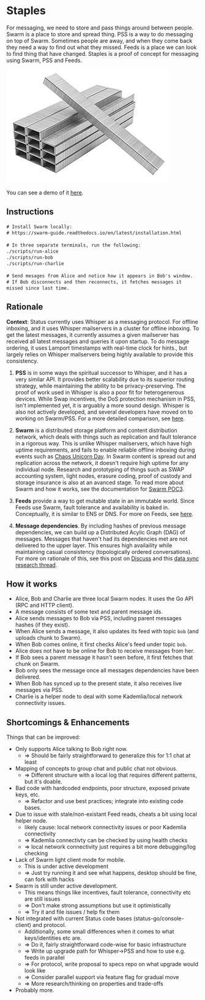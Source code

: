 # Staples

For messaging, we need to store and pass things around between people. Swarm is a place to store and spread thing. PSS is a way to do messaging on top of Swarm. Sometimes people are away, and when they come back they need a way to find out what they missed. Feeds is a place we can look to find thing that have changed. Staples is a proof of concept for messaging using Swarm, PSS and Feeds.

![](staples.jpg)

You can see a demo of it [here](https://www.youtube.com/watch?v=HwiR0_KCQuI).

## Instructions

```
# Install Swarm locally:
# https://swarm-guide.readthedocs.io/en/latest/installation.html

# In three separate terminals, run the following:
./scripts/run-alice
./scripts/run-bob
./scripts/run-charlie

# Send mesages from Alice and notice how it appears in Bob's window.
# If Bob disconnects and then reconnects, it fetches messages it missed since last time.
```

## Rationale

**Context**: Status currently uses Whisper as a messaging protocol. For offline inboxing, and it uses Whisper mailservers in a cluster for offline inboxing. To get the latest messages, it currently assumes a given mailserver has received all latest messages and queries it upon startup. To do message ordering, it uses Lamport timestamps with real-time clock for hints., but largely relies on Whisper mailservers being highly available to provide this consistency.

1. **PSS** is in some ways the spiritual successor to Whisper, and it has a very similar API. It provides better scalability due to its superior routing strategy, while maintaining the ability to be privacy-preserving. The proof of work used in Whisper is also a poor fit for heterogenerous devices. While Swap incentives, the DoS protection mechanism in PSS, isn't implemented yet, it is arguably a more sound design. Whisper is also not actively developed, and several developers have moved on to working on Swarm/PSS. For a more detailed comparison, see [here](https://our.status.im/whisper-pss-comparison/).

2. **Swarm** is a distributed storage platform and content distribution network, which deals with things such as replication and fault tolerance in a rigorous way. This is unlike Whisper mailservers, which have high uptime requirements, and fails to enable reliable offline inboxing during events such as [Chaos Unicorn Day](https://chaos-unicorn-day.org/). In Swarm content is spread out and replication across the network, it doesn't require high uptime for any individual node. Research and prototyping of things such as SWAP accounting system, light nodes, erasure coding, proof of custody and storage insurance is also at an avanced stage. To read more about Swarm and how it works, see the documentation for [Swarm POC3](https://swarm-guide.readthedocs.io/en/latest/).

3. **Feeds** provide a way to get mutable state in an immutable world. Since Feeds use Swarm, fault tolerance and availability is baked in. Conceptually, it is similar to ENS or DNS. For more on Feeds, see [here](https://swarm-guide.readthedocs.io/en/latest/usage.html#feeds).

4. **Message dependencies**. By including hashes of previous message dependencies, we can build up a Distributed Acylic Graph (DAG) of messages. Messages that haven't had its dependencies met are not delivered to the upper layer. This ensures high availaility while maintaining casual consistency (topologically ordered conversations). For more on rationale of this, see this post on [Discuss](https://discuss.status.im/t/introducing-a-data-sync-layer/864) and this [data sync research thread](https://discuss.status.im/t/mostly-data-sync-research-log/1100/15).

## How it works

- Alice, Bob and Charlie are three local Swarm nodes. It uses the Go API (RPC and HTTP client).
- A message consists of some text and parent message ids.
- Alice sends messages to Bob via PSS, including parent messages hashes (if they exist). 
- When Alice sends a message, it also updates its feed with topic `bob` (and uploads chunk to Swarm).
- When Bob comes online, it first checks Alice's feed under topic `bob`.
- Alice does not have to be online for Bob to receive messages from her.
- If Bob sees a parent message it hasn't seen before, it first fetches that chunk on Swarm.
- Bob only sees the message once all messages dependencies have been delivered.
- When Bob has synced up to the present state, it also receives live messages via PSS.
- Charlie is a helper node to deal with some Kademlia/local network connectivity issues.

## Shortcomings & Enhancements

Things that can be improved:

- Only supports Alice talking to Bob right now.
   - => Should be fairly straightforward to generalize this for 1:1 chat at least
- Mapping of concepts to group chat and public chat not obvious.
   - => Different structure with a local log that requires different patterns, but it's doable.
- Bad code with hardcoded endpoints, poor structure, exposed private keys, etc.
   - => Refactor and use best practices; integrate into existing code bases.
- Due to issue with stale/non-existant Feed reads, cheats a bit using local helper node.
   - likely cause: local network connectivity issues or poor Kademlia connectivity
   - => Kademlia connectivty can be checked by using health checks
   - => local network connectivity just requires a bit more debugging/log checking
- Lack of Swarm light client mode for mobile.
   - This is under active development
   - => Just try running it and see what happens, desktop should be fine, can fork with hacks
- Swarm is still under active development.
   - This means things like incentives, fault tolerance, connectivity etc are still issues
   - => Don't make strong assumptions but use it optimistically
   - => Try it and file issues / help fix them
- Not integrated with current Status code bases (status-go/console-client) and protocol.
   - Additionally, some small differences when it comes to what keys/identities etc are.
   - => Do it, fairly straightforward code-wise for basic infrastructure
   - => Write up upgrade path for Whisper->PSS and how to use e.g. feeds in parallel
   - => For protocol, write proposal to specs repo on what upgrade would look like
   - => Consider parallel support via feature flag for gradual move
   - => More research/thinking on properties and trade-offs
- Probably more.